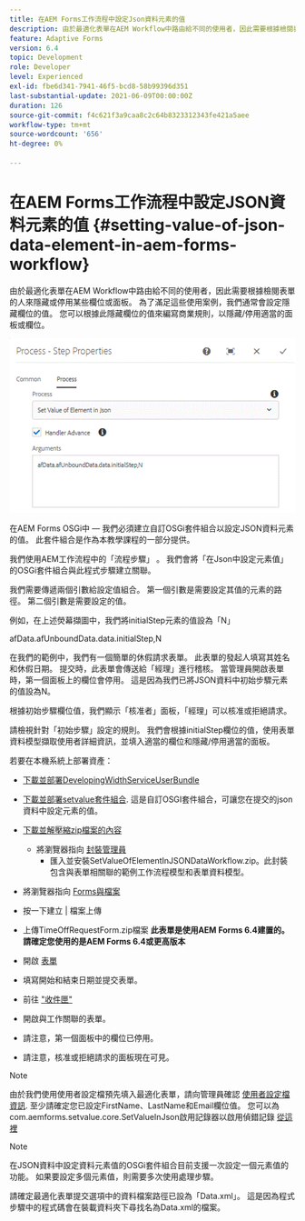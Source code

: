 ```yaml
---
title: 在AEM Forms工作流程中設定Json資料元素的值
description: 由於最適化表單在AEM Workflow中路由給不同的使用者，因此需要根據檢閱表單的人來隱藏或停用某些欄位或面板。 為了滿足這些使用案例，我們通常會設定隱藏欄位的值。 您可以根據此隱藏欄位的值來編寫商業規則，以隱藏/停用適當的面板或欄位。
feature: Adaptive Forms
version: 6.4
topic: Development
role: Developer
level: Experienced
exl-id: fbe6d341-7941-46f5-bcd8-58b99396d351
last-substantial-update: 2021-06-09T00:00:00Z
duration: 126
source-git-commit: f4c621f3a9caa8c2c64b8323312343fe421a5aee
workflow-type: tm+mt
source-wordcount: '656'
ht-degree: 0%

---
```


# 在AEM Forms工作流程中設定JSON資料元素的值 {#setting-value-of-json-data-element-in-aem-forms-workflow}

由於最適化表單在AEM Workflow中路由給不同的使用者，因此需要根據檢閱表單的人來隱藏或停用某些欄位或面板。 為了滿足這些使用案例，我們通常會設定隱藏欄位的值。 您可以根據此隱藏欄位的值來編寫商業規則，以隱藏/停用適當的面板或欄位。

![在JSON資料中設定元素值](assets/capture-3.gif)

在AEM Forms OSGi中 — 我們必須建立自訂OSGi套件組合以設定JSON資料元素的值。 此套件組合是作為本教學課程的一部分提供。

我們使用AEM工作流程中的「流程步驟」 。 我們會將「在Json中設定元素值」的OSGi套件組合與此程式步驟建立關聯。

我們需要傳遞兩個引數給設定值組合。 第一個引數是需要設定其值的元素的路徑。 第二個引數是需要設定的值。

例如，在上述熒幕擷圖中，我們將initialStep元素的值設為「N」

afData.afUnboundData.data.initialStep,N

在我們的範例中，我們有一個簡單的休假請求表單。 此表單的發起人填寫其姓名和休假日期。 提交時，此表單會傳送給「經理」進行稽核。 當管理員開啟表單時，第一個面板上的欄位會停用。 這是因為我們已將JSON資料中初始步驟元素的值設為N。

根據初始步驟欄位值，我們顯示「核准者」面板，「經理」可以核准或拒絕請求。

請檢視針對「初始步驟」設定的規則。 我們會根據initialStep欄位的值，使用表單資料模型擷取使用者詳細資訊，並填入適當的欄位和隱藏/停用適當的面板。

若要在本機系統上部署資產：

* [下載並部署DevelopingWidthServiceUserBundle](/help/forms/assets/common-osgi-bundles/DevelopingWithServiceUser.jar)

* [下載並部署setvalue套件組合](/help/forms/assets/common-osgi-bundles/SetValueApp.core-1.0-SNAPSHOT.jar). 這是自訂OSGI套件組合，可讓您在提交的json資料中設定元素的值。

* [下載並解壓縮zip檔案的內容](assets/set-value-jsondata.zip)
   * 將瀏覽器指向 [封裝管理員](http://localhost:4502/crx/packmgr/index.jsp)
      * 匯入並安裝SetValueOfElementInJSONDataWorkflow.zip。此封裝包含與表單相關聯的範例工作流程模型和表單資料模型。

* 將瀏覽器指向 [Forms與檔案](http://localhost:4502/aem/forms.html/content/dam/formsanddocuments)
* 按一下建立 | 檔案上傳
* 上傳TimeOffRequestForm.zip檔案
  **此表單是使用AEM Forms 6.4建置的。請確定您使用的是AEM Forms 6.4或更高版本**
* 開啟 [表單](http://localhost:4502/content/dam/formsanddocuments/timeoffrequest/jcr:content?wcmmode=disabled)
* 填寫開始和結束日期並提交表單。
* 前往 [&quot;收件匣&quot;](http://localhost:4502/aem/inbox)
* 開啟與工作關聯的表單。
* 請注意，第一個面板中的欄位已停用。
* 請注意，核准或拒絕請求的面板現在可見。

>[!NOTE]
>
>由於我們使用使用者設定檔預先填入最適化表單，請向管理員確認 [使用者設定檔資訊](http://localhost:4502/security/users.html). 至少請確定您已設定FirstName、LastName和Email欄位值。
>您可以為com.aemforms.setvalue.core.SetValueInJson啟用記錄器以啟用偵錯記錄 [從這裡](http://localhost:4502/system/console/slinglog)

>[!NOTE]
>
>在JSON資料中設定資料元素值的OSGi套件組合目前支援一次設定一個元素值的功能。 如果要設定多個元素值，則需要多次使用處理步驟。
>
>請確定最適化表單提交選項中的資料檔案路徑已設為「Data.xml」。 這是因為程式步驟中的程式碼會在裝載資料夾下尋找名為Data.xml的檔案。
